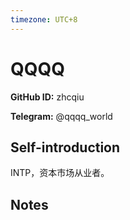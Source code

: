 ```yaml
---
timezone: UTC+8
---
```


# QQQQ

**GitHub ID:** zhcqiu

**Telegram:** @qqqq_world

## Self-introduction

INTP，资本市场从业者。

## Notes

<!-- Content_START -->


<!-- Content_END -->
